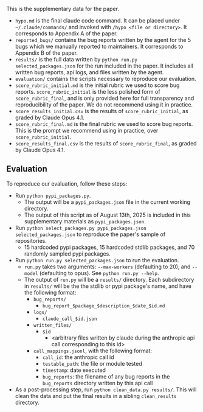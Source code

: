 This is the supplementary data for the paper.

* `hypo.md` is the final claude code command. It can be placed under `~/.claude/commands/` and invoked with `/hypo <file or directory>`. It corresponds to Appendix A of the paper.
* `reported_bugs/` contains the bug reports written by the agent for the 5 bugs which we manually reported to maintainers. It corresponds to Appendix B of the paper.
* `results/` is the full data written by `python run.py selected_packages.json` for the run included in the paper. It includes all written bug reports, api logs, and files written by the agent.
* `evaluation/` contains the scripts necessary to reproduce our evaluation.
* `score_rubric_initial.md` is the initial rubric we used to score bug reports. `score_rubric_initial` is the less polished form of `score_rubric_final`, and is only provided here for full transparency and reproducibility of the paper. We do not recommend using it in practice.
* `score_results_initial.csv` is the results of `score_rubric_initial`, as graded by Claude Opus 4.1.
* `score_rubric_final.md` is the final rubric we used to score bug reports. This is the prompt we recommend using in practice, over `score_rubric_initial`.
* `score_results_final.csv` is the results of `score_rubric_final`, as graded by Claude Opus 4.1.

## Evaluation

To reproduce our evaluation, follow these steps:

* Run `python pypi_packages.py`.
  * The output will be a `pypi_packages.json` file in the current working directory.
  * The output of this script as of August 13th, 2025 is included in this supplementary materials as `pypi_packages.json`.
* Run `python select_packages.py pypi_packages.json selected_packages.json` to reproduce the paper's sample of repositories.
  * 15 hardcoded pypi packages, 15 hardcoded stdlib packages, and 70 randomly sampled pypi packages.
* Run `python run.py selected_packages.json` to run the evaluation.
  * `run.py` takes two arguments: `--max-workers` (defaulting to 20), and `--model` (defaulting to opus). See `python run.py --help`.
  * The output of `run.py` will be a `results/` directory. Each subdirectory in `results/` will be the the stdlib or pypi package's name, and have the following format:
    * `bug_reports/`
      * `bug_report_$package_$description_$date_$id.md`
    * `logs/`
      * `claude_call_$id.json`
    * `written_files/`
      * `$id`
        * \<arbitrary files written by claude during the anthropic api call corresponding to this id>
    * `call_mappings.jsonl`, with the following format:
      * `call_id`: the anthropic call id
      * `testable_path`: the file or module tested
      * `timestamp`: date executed
      * `bug_reports`: the filename of any bug reports in the `bug_reports` directory written by this api call
* As a post-processing step, run `python clean_data.py results/`. This will clean the data and put the final results in a sibling `clean_results` directory.
